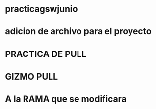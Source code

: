 # practicagswjunio
# adicion de archivo para el proyecto
# PRACTICA DE PULL 
# GIZMO PULL
# A la RAMA que se modificara